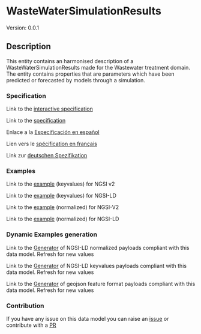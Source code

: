 # WasteWaterSimulationResults
Version: 0.0.1

## Description 

This entity contains an harmonised description of a WasteWaterSimulationResults made for the Wastewater treatment domain. The entity contains properties that are parameters which have been predicted or forecasted by models through a simulation.
### Specification

Link to the [interactive specification](https://swagger.lab.fiware.org/?url=https://smart-data-models.github.io/dataModel.WasteWater/WasteWaterSimulationResults/swagger.yaml)

Link to the [specification](https://smart-data-models.github.io/dataModel.WasteWater/WasteWaterSimulationResults/doc/spec.md)

Enlace a la [Especificación en español](https://smart-data-models.github.io/dataModel.WasteWater/WasteWaterSimulationResults/doc/spec_ES.md)

Lien vers le [spécification en français](https://smart-data-models.github.io/dataModel.WasteWater/WasteWaterSimulationResults/doc/spec_FR.md)

Link zur [deutschen Spezifikation](https://smart-data-models.github.io/dataModel.WasteWater/WasteWaterSimulationResults/doc/spec_DE.md)
### Examples

Link to the [example](https://smart-data-models.github.io/dataModel.WasteWater/WasteWaterSimulationResults/examples/example.json) (keyvalues) for NGSI v2

Link to the [example](https://smart-data-models.github.io/dataModel.WasteWater/WasteWaterSimulationResults/examples/example.jsonld) (keyvalues) for NGSI-LD

Link to the [example](https://smart-data-models.github.io/dataModel.WasteWater/WasteWaterSimulationResults/examples/example-normalized.json) (normalized) for NGSI-V2

Link to the [example](https://smart-data-models.github.io/dataModel.WasteWater/WasteWaterSimulationResults/examples/example-normalized.jsonld) (normalized) for NGSI-LD
### Dynamic Examples generation

Link to the [Generator](https://smartdatamodels.org/extra/ngsi-ld_generator_v0.92.php?schemaUrl=https://raw.githubusercontent.com/smart-data-models/dataModel.WasteWater/master/WasteWaterSimulationResults/schema.json&email=info@smartdatamodels.org) of NGSI-LD normalized payloads compliant with this data model. Refresh for new values

Link to the [Generator](https://smartdatamodels.org/extra/ngsi-ld_generator_keyvalues_v0.92.php?schemaUrl=https://raw.githubusercontent.com/smart-data-models/dataModel.WasteWater/master/WasteWaterSimulationResults/schema.json&email=info@smartdatamodels.org) of NGSI-LD keyvalues payloads compliant with this data model. Refresh for new values

Link to the [Generator](https://smartdatamodels.org/extra/geojson_features_generator_v1.0.php?schemaUrl=https://raw.githubusercontent.com/smart-data-models/dataModel.WasteWater/master/WasteWaterSimulationResults/schema.json&email=info@smartdatamodels.org) of geojson feature format payloads compliant with this data model. Refresh for new values
### Contribution

 If you have any issue on this data model you can raise an [issue](https://github.com/smart-data-models/dataModel.WasteWater/issues)  or contribute with a [PR](https://github.com/smart-data-models/dataModel.WasteWater/pulls)